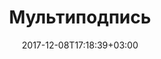 ---
title: "Мультиподпись"
date: 2017-12-08T17:18:39+03:00
tag: "wiki"
info:
    one: "технология подписания транзакций несколькими приватными ключами"
    two: "Мультиподпись (multisignature) — технология подписания транзакций несколькими приватными ключами для повышения уровня безопасности и конфиденциальности. Поддерживается биткоином, эфиром и другими популярными криптовалютами. С помощью мультиподписи можно коллективно управлять одним криптовалютным счетом, как семейным, так и корпоративным, или проводить сделки с участием третьей стороны, которая выступает в роли гаранта."
---